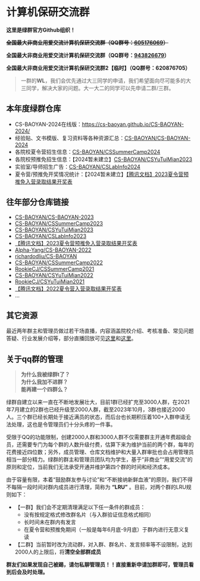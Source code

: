 # 计算机保研交流群

**这里是绿群官方Github组织！**

~~**全国最大非商业用爱交流计算机保研交流群（QQ群号：[605176069](https://jq.qq.com/?_wv=1027&k=OpjJs0Ai)）**~~

**全国最大非商业用爱交流计算机保研交流群（QQ群号：[943826679](https://jq.qq.com/?_wv=1027&k=jzSjkhPP)）**

**全国最大非商业用爱交流计算机保研交流群2【临时】（QQ群号：620876705）**

> 一群的**WL**，我们会优先通过大三同学的申请，我们希望面向尽可能多的大三同学，解决大家的问题。大一大二的同学可以先申请二群/三群。

## 本年度绿群仓库
* CS-BAOYAN-2024在线版：https://cs-baoyan.github.io/CS-BAOYAN-2024/
* 经验贴、文书模版、复习资料等各种资源汇总：[CS-BAOYAN/CS-BAOYAN-2024](https://github.com/CS-BAOYAN/CS-BAOYAN-2024)
* 各院校夏令营招生信息：[CS-BAOYAN/CSSummerCamp2024](https://github.com/CS-BAOYAN/CSSummerCamp2024)
* 各院校预推免招生信息：【2024暂未建立】[CS-BAOYAN/CSYuTuiMian2023](https://github.com/CS-BAOYAN/CSYuTuiMian2023)
* 实验室/导师招生广告：[CS-BAOYAN/CSLabInfo2024](https://github.com/CS-BAOYAN/CSLabInfo2024)
* 夏令营/预推免开奖情况统计：【2024暂未建立】[【腾讯文档】2023夏令营预推免入营录取结果开奖表](https://docs.qq.com/sheet/DQlZSR1hKYUVTZ0hF?tab=BB08J2)

## 往年部分仓库链接
* [CS-BAOYAN/CS-BAOYAN-2023](https://github.com/CS-BAOYAN/CS-BAOYAN-2023)
* [CS-BAOYAN/CSSummerCamp2023](https://github.com/CS-BAOYAN/CSSummerCamp2023)
* [CS-BAOYAN/CSYuTuiMian2023](https://github.com/CS-BAOYAN/CSYuTuiMian2023)
* [CS-BAOYAN/CSLabInfo2023](https://github.com/CS-BAOYAN/CSLabInfo2023)
* [【腾讯文档】2023夏令营预推免入营录取结果开奖表](https://docs.qq.com/sheet/DQlZSR1hKYUVTZ0hF?tab=BB08J2)
* [Alpha-Yang/CS-BAOYAN-2022](https://github.com/Alpha-Yang/CS-BAOYAN-2022) 
* [richardodliu/CS-BAOYAN](https://github.com/richardodliu/CS-BAOYAN)
* [CS-BAOYAN/CSSummerCamp2022](https://github.com/LinghaoChan/CSSummerCamp2022)
* [RookieCJ/CSSummerCamp2021](https://github.com/hit-thusz-RookieCJ/CSSummerCamp2021)
* [CS-BAOYAN/CSYuTuiMian2022](https://github.com/CS-BAOYAN/CSYuTuiMian2022)
* [RookieCJ/CSYuTuiMian2021](https://github.com/hit-thusz-RookieCJ/CSYuTuiMian2021)
* [【腾讯文档】2022夏令营入营录取结果开奖表](https://docs.qq.com/sheet/DUWhaRXFlV0txcUFp)
* ...

## 其它资源
最近两年群主和管理员做过若干场直播，内容涵盖院校介绍、考核准备、常见问题答疑、行业发展介绍等，部分直播回放可见[这里](https://space.bilibili.com/21846767)和[这里](https://space.bilibili.com/373761840)。

## 关于qq群的管理
> **为什么我被绿群t了？**  
> **为什么我加不进群？**  
> **能再建一个四群么？**

绿群自建立以来一直在不断地发展壮大，目前1群已经扩充至3000人群，在2021年7月建立的2群也已经升级至2000人群，截至2023年10月，3群也接近2000人。三个群已经长期处于接近满员的状态，而后台也长期积压着100+入群申请无法处理，这也是令管理员们十分头疼的一件事。

受限于QQ的功能限制，创建2000人群和3000人群不仅需要群主开通年费超级会员，还需要专门为每个群的人数升级付费，估算下来为维护当前的两个群，每年的花费接近四位数；另外，成员管理、仓库文档维护和大量入群审批也会占用管理员相当一部分精力。绿群的群主和管理员团队均为学生，基于“非商业”“用爱交流”的原则和定位，当前我们无法承受开通并维护第四个群的时间和经济成本。

由于容量有限，本着“鼓励群友参与讨论”和“不断接纳新鲜血液”的原则，我们不得不每隔一段时间对群内成员进行清理，简称为 **“LRU”** 。目前，对两个群的LRU规则如下：
* 【一群】我们会不定期清理满足以下任一条件的群成员：
  * 没有按规定格式修改群名片（与入群验证信息格式相同）
  * 长时间未在群内有发言
  * 在夏令营和预推免期间（一般是每年6月底-9月底）于群内进行无意义复读
* 【二群】当前暂时改为流动群，对入群、群名片、发言频率等不设限制，达到2000人的上限后，将**清空全部群成员**

**群友们如果发现自己被踢，请勿私聊管理员！！直接重新申请加群即可，管理员看到后会及时处理。**



<!--

**Here are some ideas to get you started:**

🙋‍♀️ A short introduction - what is your organization all about?
🌈 Contribution guidelines - how can the community get involved?
👩‍💻 Useful resources - where can the community find your docs? Is there anything else the community should know?
🍿 Fun facts - what does your team eat for breakfast?
🧙 Remember, you can do mighty things with the power of [Markdown](https://docs.github.com/github/writing-on-github/getting-started-with-writing-and-formatting-on-github/basic-writing-and-formatting-syntax)
-->
